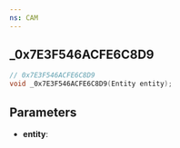 ```yaml
---
ns: CAM
---
```

## _0x7E3F546ACFE6C8D9

```c
// 0x7E3F546ACFE6C8D9
void _0x7E3F546ACFE6C8D9(Entity entity);
```

## Parameters
* **entity**:
